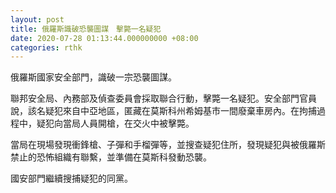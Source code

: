 ```yaml
---
layout: post
title: 俄羅斯識破恐襲圖謀　擊斃一名疑犯
date: 2020-07-28 01:13:44.000000000 +08:00
categories: rthk
---
```


俄羅斯國家安全部門，識破一宗恐襲圖謀。

聯邦安全局、內務部及偵查委員會採取聯合行動，擊斃一名疑犯。安全部門官員說，該名疑犯來自中亞地區，匿藏在莫斯科州希姆基市一間廢棄車房內。在拘捕過程中，疑犯向當局人員開槍，在交火中被擊斃。

當局在現場發現衝鋒槍、子彈和手榴彈等，並搜查疑犯住所，發現疑犯與被俄羅斯禁止的恐怖組織有聯繫，並準備在莫斯科發動恐襲。

國安部門繼續搜捕疑犯的同黨。
